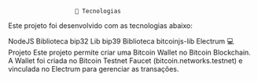 
                       🚀 Tecnologias


Este projeto foi desenvolvido com as tecnologias abaixo:

NodeJS
Biblioteca bip32
Lib bip39
Biblioteca bitcoinjs-lib
Electrum
💻 Projeto
Este projeto permite criar uma Bitcoin Wallet no Bitcoin Blockchain.
A Wallet foi criada no Bitcoin Testnet Faucet (bitcoin.networks.testnet) e vinculada no Electrum para gerenciar as transações.
